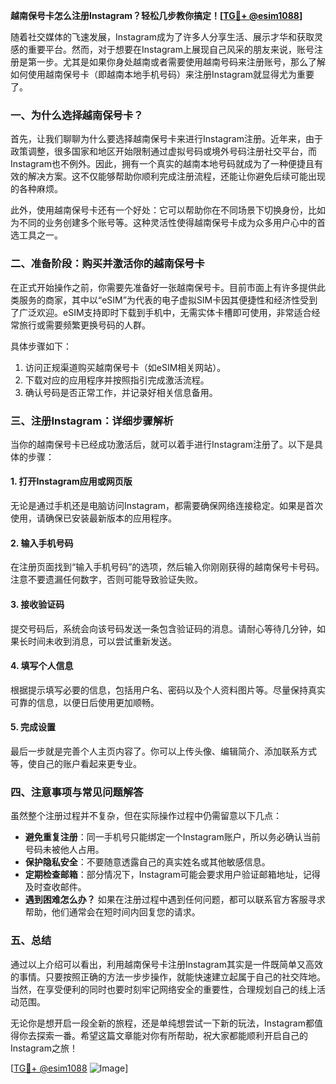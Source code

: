 **越南保号卡怎么注册Instagram？轻松几步教你搞定！[[TG💪+ @esim1088](https://t.me/s/esim1088)]**

随着社交媒体的飞速发展，Instagram成为了许多人分享生活、展示才华和获取灵感的重要平台。然而，对于想要在Instagram上展现自己风采的朋友来说，账号注册是第一步。尤其是如果你身处越南或者需要使用越南号码来注册账号，那么了解如何使用越南保号卡（即越南本地手机号码）来注册Instagram就显得尤为重要了。

### 一、为什么选择越南保号卡？

首先，让我们聊聊为什么要选择越南保号卡来进行Instagram注册。近年来，由于政策调整，很多国家和地区开始限制通过虚拟号码或境外号码注册社交平台，而Instagram也不例外。因此，拥有一个真实的越南本地号码就成为了一种便捷且有效的解决方案。这不仅能够帮助你顺利完成注册流程，还能让你避免后续可能出现的各种麻烦。

此外，使用越南保号卡还有一个好处：它可以帮助你在不同场景下切换身份，比如为不同的业务创建多个账号等。这种灵活性使得越南保号卡成为众多用户心中的首选工具之一。

### 二、准备阶段：购买并激活你的越南保号卡

在正式开始操作之前，你需要先准备好一张越南保号卡。目前市面上有许多提供此类服务的商家，其中以“eSIM”为代表的电子虚拟SIM卡因其便捷性和经济性受到了广泛欢迎。eSIM支持即时下载到手机中，无需实体卡槽即可使用，非常适合经常旅行或需要频繁更换号码的人群。

具体步骤如下：
1. 访问正规渠道购买越南保号卡（如eSIM相关网站）。
2. 下载对应的应用程序并按照指引完成激活流程。
3. 确认号码是否正常工作，并记录好相关信息备用。

### 三、注册Instagram：详细步骤解析

当你的越南保号卡已经成功激活后，就可以着手进行Instagram注册了。以下是具体的步骤：

#### 1. 打开Instagram应用或网页版
无论是通过手机还是电脑访问Instagram，都需要确保网络连接稳定。如果是首次使用，请确保已安装最新版本的应用程序。

#### 2. 输入手机号码
在注册页面找到“输入手机号码”的选项，然后输入你刚刚获得的越南保号卡号码。注意不要遗漏任何数字，否则可能导致验证失败。

#### 3. 接收验证码
提交号码后，系统会向该号码发送一条包含验证码的消息。请耐心等待几分钟，如果长时间未收到消息，可以尝试重新发送。

#### 4. 填写个人信息
根据提示填写必要的信息，包括用户名、密码以及个人资料图片等。尽量保持真实可靠的信息，以便日后使用更加顺畅。

#### 5. 完成设置
最后一步就是完善个人主页内容了。你可以上传头像、编辑简介、添加联系方式等，使自己的账户看起来更专业。

### 四、注意事项与常见问题解答

虽然整个注册过程并不复杂，但在实际操作过程中仍需留意以下几点：

- **避免重复注册**：同一手机号只能绑定一个Instagram账户，所以务必确认当前号码未被他人占用。
- **保护隐私安全**：不要随意透露自己的真实姓名或其他敏感信息。
- **定期检查邮箱**：部分情况下，Instagram可能会要求用户验证邮箱地址，记得及时查收邮件。
- **遇到困难怎么办？** 如果在注册过程中遇到任何问题，都可以联系官方客服寻求帮助，他们通常会在短时间内回复您的请求。

### 五、总结

通过以上介绍可以看出，利用越南保号卡注册Instagram其实是一件既简单又高效的事情。只要按照正确的方法一步步操作，就能快速建立起属于自己的社交阵地。当然，在享受便利的同时也要时刻牢记网络安全的重要性，合理规划自己的线上活动范围。

无论你是想开启一段全新的旅程，还是单纯想尝试一下新的玩法，Instagram都值得你去探索一番。希望这篇文章能对你有所帮助，祝大家都能顺利开启自己的Instagram之旅！

[[TG💪+ @esim1088](https://t.me/s/esim1088) ![Image](https://i.postimg.cc/4NQfJmqS/Snipaste-2025-05-13-00-14-12.png)]